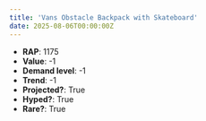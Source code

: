 ```yaml
---
title: 'Vans Obstacle Backpack with Skateboard'
date: 2025-08-06T00:00:00Z
---
```

- **RAP**: 1175
- **Value**: -1
- **Demand level**: -1
- **Trend**: -1
- **Projected?**: True
- **Hyped?**: True
- **Rare?**: True

